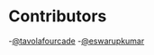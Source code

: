 <!-- @format -->

# Contributors

-[@tavolafourcade](https://github.com/tavolafourcade)
-[@eswarupkumar](https://github.com/eswarupkumar)

